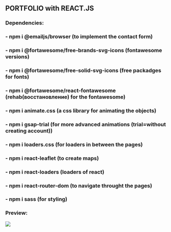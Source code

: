 <h2>PORTFOLIO with REACT.JS</h2>

<h3>Dependencies:</h3>
<h3>- npm i @emailjs/browser (to implement the contact form)</h3>
<h3>- npm i @fortawesome/free-brands-svg-icons (fontawesome versions)</h3>
<h3>- npm i @fortawesome/free-solid-svg-icons (free packadges for fonts)</h3>
<h3>- npm i @fortawesome/react-fontawesome (rehab(восстановление) for the fontawesome)</h3>
<h3>- npm i animate.css (a css library for animating the objects)</h3>
<h3>- npm i gsap-trial (for more advanced animations (trial=without creating account))</h3>
<h3>- npm i loaders.css (for loaders in between the pages)</h3>
<h3>- npm i react-leaflet  (to create maps)</h3>
<h3>- npm i react-loaders  (loaders of react)</h3>
<h3>- npm i react-router-dom (to navigate throught the pages)</h3>
<h3>- npm i sass (for styling)</h3>

<h3>Preview:</h3>

![](react-portfolio.gif)


